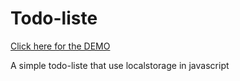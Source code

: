 # Todo-liste

<a target="_blank" href="https://roy-bivash.github.io/To-Do-Liste/">Click here for the DEMO</a>


A simple todo-liste that use localstorage in javascript
